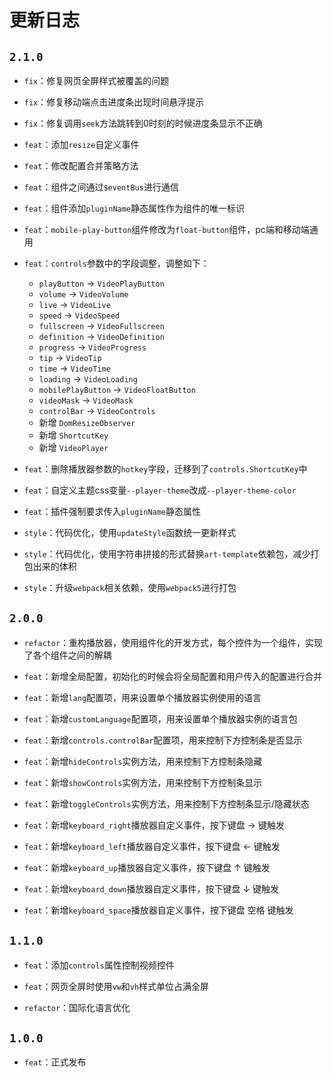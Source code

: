 

# 更新日志

## `2.1.0`

- `fix`：修复网页全屏样式被覆盖的问题

- `fix`：修复移动端点击进度条出现时间悬浮提示

- `fix`：修复调用`seek`方法跳转到0时刻的时候进度条显示不正确

- `feat`：添加`resize`自定义事件

- `feat`：修改配置合并策略方法

- `feat`：组件之间通过`$eventBus`进行通信

- `feat`：组件添加`pluginName`静态属性作为组件的唯一标识

- `feat`：`mobile-play-button`组件修改为`float-button`组件，pc端和移动端通用

- `feat`：`controls`参数中的字段调整，调整如下：
    - `playButton` -> `VideoPlayButton`
    - `volume` -> `VideoVolume`
    - `live` -> `VideoLive`
    - `speed` -> `VideoSpeed`
    - `fullscreen` -> `VideoFullscreen`
    - `definition` -> `VideoDefinition`
    - `progress` -> `VideoProgress`
    - `tip` -> `VideoTip`
    - `time` -> `VideoTime`
    - `loading` -> `VideoLoading`
    - `mobilePlayButton` -> `VideoFloatButton`
    - `videoMask` -> `VideoMask`
    - `controlBar` -> `VideoControls`
    - 新增 `DomResizeObserver`
    - 新增 `ShortcutKey`
    - 新增 `VideoPlayer`

- `feat`：删除播放器参数的`hotkey`字段，迁移到了`controls.ShortcutKey`中

- `feat`：自定义主题css变量`--player-theme`改成`--player-theme-color`

- `feat`：插件强制要求传入`pluginName`静态属性

- `style`：代码优化，使用`updateStyle`函数统一更新样式

- `style`：代码优化，使用字符串拼接的形式替换`art-template`依赖包，减少打包出来的体积

- `style`：升级`webpack`相关依赖，使用`webpack5`进行打包


## `2.0.0`
  
- `refactor`：重构播放器，使用组件化的开发方式，每个控件为一个组件，实现了各个组件之间的解耦
  
- `feat`：新增全局配置，初始化的时候会将全局配置和用户传入的配置进行合并

- `feat`：新增`lang`配置项，用来设置单个播放器实例使用的语言
  
- `feat`：新增`customLanguage`配置项，用来设置单个播放器实例的语言包

- `feat`：新增`controls.controlBar`配置项，用来控制下方控制条是否显示

- `feat`：新增`hideControls`实例方法，用来控制下方控制条隐藏
  
- `feat`：新增`showControls`实例方法，用来控制下方控制条显示
  
- `feat`：新增`toggleControls`实例方法，用来控制下方控制条显示/隐藏状态

- `feat`：新增`keyboard_right`播放器自定义事件，按下键盘 → 键触发

- `feat`：新增`keyboard_left`播放器自定义事件，按下键盘 ← 键触发

- `feat`：新增`keyboard_up`播放器自定义事件，按下键盘 ↑ 键触发

- `feat`：新增`keyboard_down`播放器自定义事件，按下键盘 ↓ 键触发

- `feat`：新增`keyboard_space`播放器自定义事件，按下键盘 空格 键触发

## `1.1.0`
  
- `feat`：添加`controls`属性控制视频控件
  
- `feat`：网页全屏时使用`vw`和`vh`样式单位占满全屏

- `refactor`：国际化语言优化


## `1.0.0`
  
- `feat`：正式发布